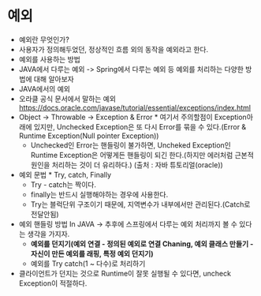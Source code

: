 # 예외
 * 예외란 무엇인가?
  * 사용자가 정의해두었던, 정상적인 흐름 외의 동작을 예외라고 한다.
 * 예외를 사용하는 방법
  * JAVA에서 다루는 예외 -> Spring에서 다루는 예외 등 예외를 처리하는 다양한 방법에 대해 알아보자
  * JAVA에서의 예외
   * 오라클 공식 문서에서 말하는 예외 https://docs.oracle.com/javase/tutorial/essential/exceptions/index.html
   * Object -> Throwable -> Exception & Error
    * 여기서 주의할점이 Exception아래에 있지만, Unchecked Exception은 또 다시 Error를 묶을 수 있다.(Error & Runtime Exception(Null pointer Exception))
     * Unchecked인 Error는 핸들링이 불가하면, Uncheked Exception인 Runtime Exception은 어떻게든 핸들링이 되긴 한다.(하지만 에러처럼 근본적 원인을 처리하는 것이 더 유리하다.)
      (출처 : 자바 튜토리얼(oracle))
   * 예외 문법
    * Try, catch, Finally
     * Try - catch는 짝이다.
     * finally는 반드시 실행해야하는 경우에 사용한다.
     * Try는 블럭단위 구조이기 때문에, 지역변수가 내부에서만 관리된다.(Catch로 전달안됨)
   * 예외 핸들링 방법 In JAVA -> 추후에 스프링에서 다루는 예외 처리까지 볼 수 있다는 생각을 가지자.
     * <B>예외를 던지기(예외 연결 - 정의된 예외로 연결 Chaning, 예외 클래스 만들기 - 자신이 만든 예외를 래핑, 특정 예외 던지기)</B>
     * 예외를 Try catch(1 ~ 다수)로 처리하기
   * 클라이언트가 던지는 것으로 Runtime이 잘못 실행될 수 있다면, uncheck Exception이 적절하다.
